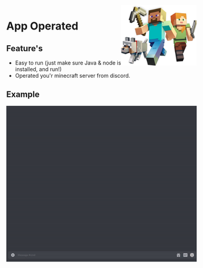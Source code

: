 <img align="right" src="https://github.com/Muhammad-Hadidi/app-operated/blob/master/assets/minecraft.gif" width="200">

# App Operated

## Feature's
  * Easy to run (just make sure Java & node is installed, and run!)
  * Operated you'r minecraft server from discord.

## Example
![Loading Example...](https://github.com/Muhammad-Hadidi/app-operated/blob/master/assets/example.gif)
